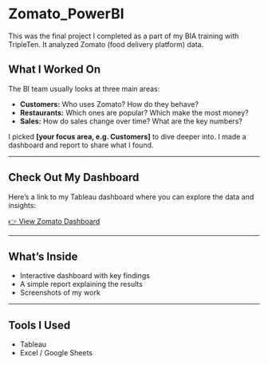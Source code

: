 # Zomato_PowerBI
This was the final project I completed as a part of my BIA training with TripleTen. It analyzed Zomato (food delivery platform) data. 
## What I Worked On

The BI team usually looks at three main areas:

- **Customers:** Who uses Zomato? How do they behave?  
- **Restaurants:** Which ones are popular? Which make the most money?  
- **Sales:** How do sales change over time? What are the key numbers?  

I picked **[your focus area, e.g. Customers]** to dive deeper into. I made a dashboard and report to share what I found.

---

## Check Out My Dashboard

Here’s a link to my Tableau dashboard where you can explore the data and insights:

[👉 View Zomato Dashboard](https://public.tableau.com/app/profile/sairamya.macha/viz/Final_Project_17495725507520/Story1?publish=yes)

---

## What’s Inside

- Interactive dashboard with key findings  
- A simple report explaining the results  
- Screenshots of my work  

---

## Tools I Used

- Tableau  
- Excel / Google Sheets  
